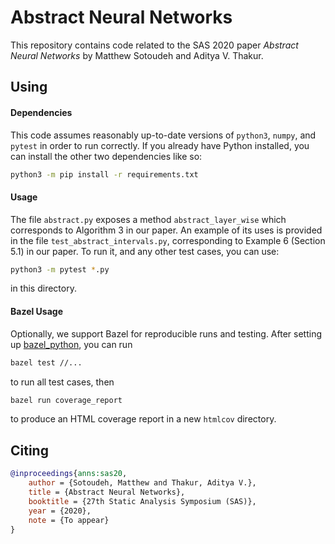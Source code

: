 # Abstract Neural Networks
This repository contains code related to the SAS 2020 paper _Abstract Neural
Networks_ by Matthew Sotoudeh and Aditya V. Thakur.

## Using
#### Dependencies
This code assumes reasonably up-to-date versions of `python3`, `numpy`, and
`pytest` in order to run correctly. If you already have Python installed, you
can install the other two dependencies like so:
```bash
python3 -m pip install -r requirements.txt
```

#### Usage
The file `abstract.py` exposes a method `abstract_layer_wise` which corresponds
to Algorithm 3 in our paper. An example of its uses is provided in the file
`test_abstract_intervals.py`, corresponding to Example 6 (Section 5.1) in our
paper. To run it, and any other test cases, you can use:
```bash
python3 -m pytest *.py
```
in this directory.

#### Bazel Usage
Optionally, we support Bazel for reproducible runs and testing. After setting
up [bazel_python](https://github.com/95616ARG/bazel_python), you can run
```bash
bazel test //...
```
to run all test cases, then
```bash
bazel run coverage_report
```
to produce an HTML coverage report in a new `htmlcov` directory.

## Citing
```bibtex
@inproceedings{anns:sas20,
    author = {Sotoudeh, Matthew and Thakur, Aditya V.},
    title = {Abstract Neural Networks},
    booktitle = {27th Static Analysis Symposium (SAS)},
    year = {2020},
    note = {To appear}
}
```
